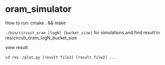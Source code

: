 # oram_simulator

How to run:
cmake . && make

`./bin/circuit_oram [logN] [bucket_size]` for simulations and find result in res/circuit_oram_logN_bucket_size


view result:

`cd res`
`./plot.py [result file1] [result file2] ...`

